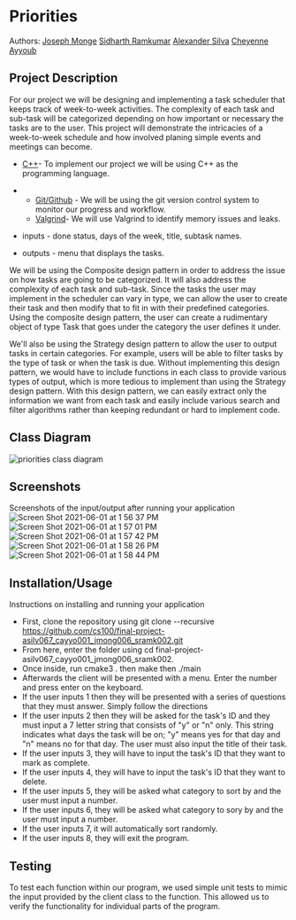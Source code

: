# Priorities
 
  Authors: [Joseph Monge](https://github.com/jlmonge)
 [Sidharth Ramkumar](https://github.com/sidrk01)
 [Alexander Silva](https://github.com/asilv067)
 [Cheyenne Ayyoub](https://github.com/cheyenneayyoub)

## Project Description
 For our project we will be designing and implementing a task scheduler that keeps track of week-to-week activities. The complexity of each task and sub-task will be categorized  depending on how important or necessary the tasks are to the user. This project will demonstrate the intricacies of a week-to-week schedule and how involved planing simple events and meetings can become. 

* [C++](https://www.cplusplus.com/)- To implement our project we will be using C++ as the programming language. 
*  * [Git/Github](https://github.com/) - We will be using the git version control system to monitor our progress and workflow.
   * [Valgrind](https://valgrind.org/)- We will use Valgrind to identify memory issues and leaks. 

  * inputs -  done status, days of the week, title, subtask names. 
  * outputs - menu that displays the tasks.

We will be using the Composite design pattern in order to address the issue on how tasks are going to be categorized. It will also address the complexity of each task and sub-task. Since the tasks the user may implement in the scheduler can vary in type, we can allow the user to create their task and then modify that to fit in with their predefined categories. Using the composite design pattern, the user can create a rudimentary object of type Task that goes under the category the user defines it under.

We'll also be using the Strategy design pattern to allow the user to output tasks in certain categories. For example, users will be able to filter tasks by the type of task or when the task is due. Without implementing this design pattern, we would have to include functions in each class to provide various types of output, which is more tedious to implement than using the Strategy design pattern. With this design pattern, we can easily extract only the information we want from each task and easily include various search and filter algorithms rather than keeping redundant or hard to implement code.

## Class Diagram
![_priorities_ class diagram](https://user-images.githubusercontent.com/79485389/120388042-7ae11900-c2df-11eb-962e-489158e83fa8.jpeg)
 
 ## Screenshots
  Screenshots of the input/output after running your application
  ![Screen Shot 2021-06-01 at 1 56 37 PM](https://user-images.githubusercontent.com/79485389/120390087-23907800-c2e2-11eb-93b5-7f2e3062e49c.png)
![Screen Shot 2021-06-01 at 1 57 01 PM](https://user-images.githubusercontent.com/79485389/120390100-268b6880-c2e2-11eb-8210-f1b7707c1267.png)
![Screen Shot 2021-06-01 at 1 57 42 PM](https://user-images.githubusercontent.com/79485389/120390106-29865900-c2e2-11eb-9fa7-bca712409998.png)
![Screen Shot 2021-06-01 at 1 58 26 PM](https://user-images.githubusercontent.com/79485389/120390111-2b501c80-c2e2-11eb-9d84-e861cc83dcbb.png)
![Screen Shot 2021-06-01 at 1 58 44 PM](https://user-images.githubusercontent.com/79485389/120390131-3145fd80-c2e2-11eb-89dd-9869ee1ee8ee.png)

 ## Installation/Usage
  Instructions on installing and running your application
  * First, clone the repository using git clone --recursive https://github.com/cs100/final-project-asilv067_cayyo001_jmong006_sramk002.git
  * From here, enter the folder using cd final-project-asilv067_cayyo001_jmong006_sramk002.
  * Once inside, run cmake3 . then make then ./main
  * Afterwards the client will be presented with a menu. Enter the number and press enter on the keyboard.
  * If the user inputs 1 then they will be presented with a series of questions that they must answer. Simply follow the directions
  * If the user inputs 2 then they will be asked for the task's ID and they must input a 7 letter string that consists of "y" or "n" only. This string indicates what days the task will be on; "y" means yes for that day and "n" means no for that day. The user must also input the title of their task.
  * If the user inputs 3, they will have to input the task's ID that they want to mark as complete.
  * If the user inputs 4, they will have to input the task's ID that they want to delete.
  * If the user inputs 5, they will be asked what category to sort by and the user must input a number.
  * If the user inputs 6, they will be asked what category to sory by and the user must input a number.
  * If the user inputs 7, it will automatically sort randomly.
  * If the user inputs 8, they will exit the program.
 ## Testing
To test each function within our program, we used simple unit tests to mimic the input provided by the client class to the function. This allowed us to verify the functionality for individual parts of the program. 
 
